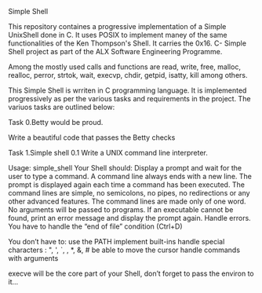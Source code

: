 Simple Shell

This repository containes a progressive implementation of a Simple UnixShell done in C. It uses POSIX to implement maney of the same functionalities of the Ken Thompson's Shell. It carries the 0x16. C- 
Simple Shell project as part of the ALX Software Engineering Programme.

Among the mostly used calls and functions are read, write, free, malloc, realloc, perror, strtok, wait, execvp, chdir, getpid, isatty, kill among others.

This Simple Shell is wrriten in C programming language. It is implemented progressively as per the various tasks and requirements in the project. The variuos tasks are outlined below:

Task 0.Betty would be proud.

Write a beautiful code that passes the Betty checks

Task 1.Simple shell 0.1
Write a UNIX command line interpreter.

Usage: simple_shell
Your Shell should:
Display a prompt and wait for the user to type a command. A command line always ends with a new line.
The prompt is displayed again each time a command has been executed.
The command lines are simple, no semicolons, no pipes, no redirections or any other advanced features.
The command lines are made only of one word. No arguments will be passed to programs.
If an executable cannot be found, print an error message and display the prompt again.
Handle errors.
You have to handle the “end of file” condition (Ctrl+D)

You don’t have to:
use the PATH
implement built-ins
handle special characters : ", ', `, \, *, &, #
be able to move the cursor
handle commands with arguments

execve will be the core part of your Shell, don’t forget to pass the environ to it…

